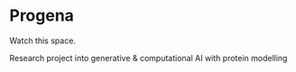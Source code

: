 # Progena

Watch this space.

Research project into generative & computational AI with protein modelling

